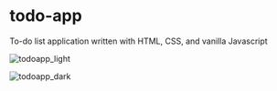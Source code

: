 # todo-app
To-do list application written with HTML, CSS, and vanilla Javascript

![todoapp_light](https://user-images.githubusercontent.com/39923168/97092992-61674880-15fd-11eb-824b-cd5b3441d2d8.png)

![todoapp_dark](https://user-images.githubusercontent.com/39923168/97092997-67f5c000-15fd-11eb-9b9b-b4700a113142.png)
